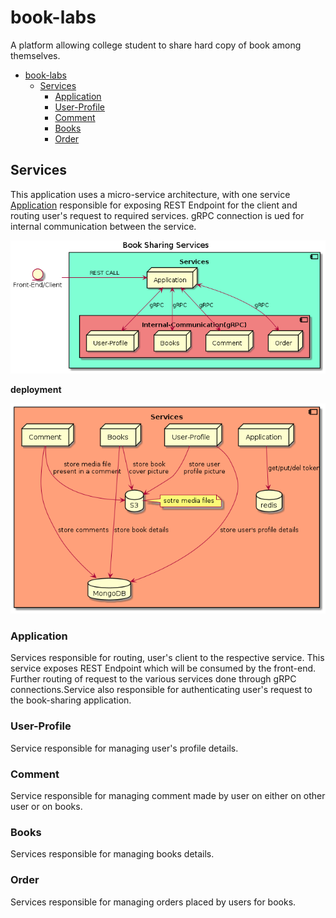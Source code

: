 # book-labs

A platform allowing college student to share hard copy of book among themselves.

- [book-labs](#book-labs)
  - [Services](#services)
    - [Application](#application)
    - [User-Profile](#user-profile)
    - [Comment](#comment)
    - [Books](#books)
    - [Order](#order)


## Services

This application uses a micro-service architecture, with one service [Application](#application) responsible for exposing REST Endpoint for the client and routing user's request to required services. gRPC connection is ued for internal communication between the service.

![services](docs/img/services.png)

**deployment**

![deployment](docs/img/deployment.png)
### Application

Services responsible for routing, user's client to the respective service. This service exposes REST Endpoint which will be consumed by the front-end. Further routing of request to the various services done through gRPC connections.Service also responsible for authenticating user's request to the book-sharing application.

### User-Profile

Service responsible for managing user's profile details.

### Comment

Service responsible for managing comment made by user on either on other user or on books.

### Books

Services responsible for managing books details.

### Order

Services responsible for managing orders placed by users for books.